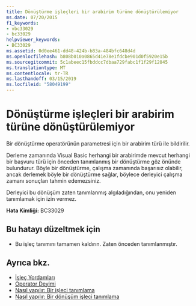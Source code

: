 ```yaml
---
title: Dönüştürme işleçleri bir arabirim türüne dönüştürülemiyor
ms.date: 07/20/2015
f1_keywords:
- vbc33029
- bc33029
helpviewer_keywords:
- BC33029
ms.assetid: 0d0ee461-dd48-424b-b83a-484bfc648d4d
ms.openlocfilehash: b808b010a0865d41e78e1fdcbe901d0f5920e15b
ms.sourcegitcommit: 5c1abeec15fbddcc7dbaa729fabc1f1f29f12045
ms.translationtype: MT
ms.contentlocale: tr-TR
ms.lasthandoff: 03/15/2019
ms.locfileid: "58049199"
---
```

# <a name="conversion-operators-cannot-convert-from-an-interface-type"></a>Dönüştürme işleçleri bir arabirim türüne dönüştürülemiyor
Bir dönüştürme operatörünün parametresi için bir arabirim türü ile bildirilir.  
  
 Derleme zamanında Visual Basic herhangi bir arabirimde mevcut herhangi bir başvuru türü için önceden tanımlanmış bir dönüştürme göz önünde bulundurur. Böyle bir dönüştürme, çalışma zamanında başarısız olabilir, ancak derlemek böyle bir dönüştürme sağlar, böylece derleyici çalışma zamanı sonuçları tahmin edemezsiniz.  
  
 Derleyici bu dönüşüm zaten tanımlanmış algıladığından, onu yeniden tanımlamak için izin vermez.  
  
 **Hata Kimliği:** BC33029  
  
## <a name="to-correct-this-error"></a>Bu hatayı düzeltmek için  
  
-   Bu işleç tanımını tamamen kaldırın. Zaten önceden tanımlanmıştır.  
  
## <a name="see-also"></a>Ayrıca bkz.

- [İşleç Yordamları](../../visual-basic/programming-guide/language-features/procedures/operator-procedures.md)
- [Operator Deyimi](../../visual-basic/language-reference/statements/operator-statement.md)
- [Nasıl yapılır: Bir işleci tanımlama](../../visual-basic/programming-guide/language-features/procedures/how-to-define-an-operator.md)
- [Nasıl yapılır: Bir dönüşüm işleci tanımlama](../../visual-basic/programming-guide/language-features/procedures/how-to-define-a-conversion-operator.md)
